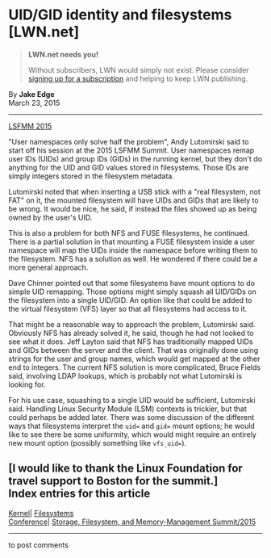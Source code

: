 # UID/GID identity and filesystems [LWN.net]

> **LWN.net needs you!**
> 
> Without subscribers, LWN would simply not exist. Please consider [signing up for a subscription](/Promo/nst-nag2/subscribe) and helping to keep LWN publishing. 

By **Jake Edge**  
March 23, 2015 

* * *

[LSFMM 2015](/Articles/lsfmm2015/)

"User namespaces only solve half the problem", Andy Lutomirski said to start off his session at the 2015 LSFMM Summit. User namespaces remap user IDs (UIDs) and group IDs (GIDs) in the running kernel, but they don't do anything for the UID and GID values stored in filesystems. Those IDs are simply integers stored in the filesystem metadata. 

Lutomirski noted that when inserting a USB stick with a "real filesystem, not FAT" on it, the mounted filesystem will have UIDs and GIDs that are likely to be wrong. It would be nice, he said, if instead the files showed up as being owned by the user's UID. 

This is also a problem for both NFS and FUSE filesystems, he continued. There is a partial solution in that mounting a FUSE filesystem inside a user namespace will map the UIDs inside the namespace before writing them to the filesystem. NFS has a solution as well. He wondered if there could be a more general approach. 

Dave Chinner pointed out that some filesystems have mount options to do simple UID remapping. Those options might simply squash all UID/GIDs on the filesystem into a single UID/GID. An option like that could be added to the virtual filesystem (VFS) layer so that all filesystems had access to it. 

That might be a reasonable way to approach the problem, Lutomirski said. Obviously NFS has already solved it, he said, though he had not looked to see what it does. Jeff Layton said that NFS has traditionally mapped UIDs and GIDs between the server and the client. That was originally done using strings for the user and group names, which would get mapped at the other end to integers. The current NFS solution is more complicated, Bruce Fields said, involving LDAP lookups, which is probably not what Lutomirski is looking for. 

For his use case, squashing to a single UID would be sufficient, Lutomirski said. Handling Linux Security Module (LSM) contexts is trickier, but that could perhaps be added later. There was some discussion of the different ways that filesystems interpret the `uid=` and `gid=` mount options; he would like to see there be some uniformity, which would might require an entirely new mount option (possibly something like `vfs_uid=`). 

[I would like to thank the Linux Foundation for travel support to Boston for the summit.]  
Index entries for this article  
---  
[Kernel](/Kernel/Index)| [Filesystems](/Kernel/Index#Filesystems)  
[Conference](/Archives/ConferenceIndex/)| [Storage, Filesystem, and Memory-Management Summit/2015](/Archives/ConferenceIndex/#Storage_Filesystem_and_Memory-Management_Summit-2015)  
  


* * *

to post comments 
